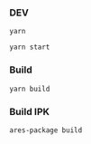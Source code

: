 ### DEV
````
yarn
````

````
yarn start
````

### Build
````
yarn build
````


### Build IPK
````
ares-package build
````

